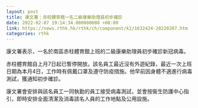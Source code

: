```yaml
---
layout: post
title: 康文署：赤柱體育館一名二級康樂助理員初步確診
date: 2022-02-07 19:14:34.000000000 +08:00
link: https://news.rthk.hk/rthk/ch/component/k2/1632424-20220207.htm
categories: rthk
---
```


康文署表示，一名於南區赤柱體育館上班的二級康樂助理員初步確診新冠病毒。

赤柱體育館自上月7日起已暫停開放。該名員工最近沒有外遊紀錄，最近一次上班日期為本月4日，工作時有佩戴口罩及遵守防疫措施。他早前因身體不適進行病毒測試，獲通知初步確診。

康文署會安排與該名員工一同執勤的員工接受病毒測試，並會按衞生防護中心指引，即時安排全面清潔及消毒該名人員的工作地點及公用設施。
